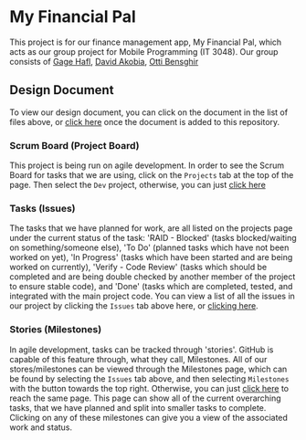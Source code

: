 # My Financial Pal
This project is for our finance management app, My Financial Pal, which acts as our group project for Mobile Programming (IT 3048). Our group consists of [Gage Hafl](https://github.com/haflga), [David Akobia](https://github.com/lucky7Z), [Otti Bensghir](https://github.com/Ottibensghir)

## Design Document
To view our design document, you can click on the document in the list of files above, or [click here](./DESIGN.pdf) once the document is added to this repository.

### Scrum Board (Project Board)
This project is being run on agile development. In order to see the Scrum Board for tasks that we are using, click on the `Projects` tab at the top of the page. Then select the `Dev` project, otherwise, you can just [click here](https://github.com/haflga/finpal/projects/1)

### Tasks (Issues)
The tasks that we have planned for work, are all listed on the projects page under the current status of the task: 'RAID - Blocked' (tasks blocked/waiting on something/someone else), 'To Do' (planned tasks which have not been worked on yet), 'In Progress' (tasks which have been started and are being worked on currently), 'Verify - Code Review' (tasks which should be completed and are being double checked by another member of the project to ensure stable code), and 'Done' (tasks which are completed, tested, and integrated with the main project code. You can view a list of all the issues in our project by clicking the `Issues` tab above here, or [clicking here](https://github.com/haflga/finpal/issues).

### Stories (Milestones)
In agile development, tasks can be tracked through 'stories'. GitHub is capable of this feature through, what they call, Milestones. All of our stores/milestones can be viewed through the Milestones page, which can be found by selecting the `Issues` tab above, and then selecting `Milestones` with the button towards the top right. Otherwise, you can just [click here](https://github.com/haflga/finpal/milestones) to reach the same page. This page can show all of the current overarching tasks, that we have planned and split into smaller tasks to complete. Clicking on any of these milestones can give you a view of the associated work and status.
